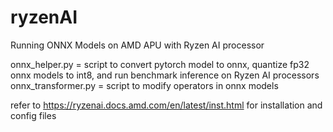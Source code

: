 # ryzenAI
Running ONNX Models on AMD APU with Ryzen AI processor

onnx_helper.py = script to convert pytorch model to onnx, quantize fp32 onnx models to int8, and run benchmark inference on Ryzen AI processors
onnx_transformer.py = script to modify operators in onnx models

refer to https://ryzenai.docs.amd.com/en/latest/inst.html for installation and config files
